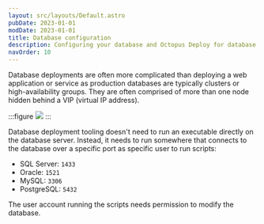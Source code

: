 ```yaml
---
layout: src/layouts/Default.astro
pubDate: 2023-01-01
modDate: 2023-01-01
title: Database configuration
description: Configuring your database and Octopus Deploy for database deployments.
navOrder: 10
---
```


Database deployments are often more complicated than deploying a web application or service as production databases are typically clusters or high-availability groups. They are often comprised of more than one node hidden behind a VIP (virtual IP address).

:::figure
![](/docs/img/deployments/databases/configuration/images/common-database-with-vip.png)
:::

Database deployment tooling doesn't need to run an executable directly on the database server. Instead, it needs to run somewhere that connects to the database over a specific port as specific user to run scripts:

 - SQL Server: `1433`
 - Oracle: `1521`
 - MySQL: `3306`
 - PostgreSQL: `5432`

The user account running the scripts needs permission to modify the database.  

